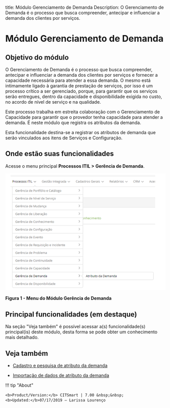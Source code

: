 title: Módulo Gerenciamento de Demanda
Description: O Gerenciamento de Demanda é o processo que busca compreender, antecipar e influenciar a demanda dos clientes por 
serviços.
# Módulo Gerenciamento de Demanda

Objetivo do módulo
--------------------

O Gerenciamento de Demanda é o processo que busca compreender, antecipar e influenciar a demanda dos clientes por serviços e
fornecer a capacidade necessária para atender a essa demanda. O mesmo está intimamente ligado à garantia de prestação de serviços,
por isso é um processo crítico a ser gerenciado, porque, para garantir que os serviços serão entregues, dentro da capacidade e 
disponibilidade exigida no custo, no acordo de nível de serviço e na qualidade.

Este processo trabalha em estreita colaboração com o Gerenciamento de Capacidade para garantir que o provedor tenha capacidade 
para atender a demanda. É neste módulo que registra os atributos da demanda.

Esta funcionalidade destina-se a registrar os atributos de demanda que serão vinculados aos itens de Serviços e Configuração.

Onde estão suas funcionalidades
---------------------------------

Acesse o menu principal **Processos ITIL > Gerência de Demanda**.

![Menu](images/visao.img1.png)

**Figura 1 - Menu do Módulo Gerência de Demanda**

Principal funcionalidades (em destaque)
-----------------------------------------

Na seção "Veja também" é possível acessar a(s) funcionalidade(s) principal(is) deste módulo, desta forma se pode obter um 
conhecimento mais detalhado.

Veja também
-------------

- [Cadastro e pesquisa de atributo da demanda](/pt-br/citsmart-platform-7/processes/demand/demand-attribute.html)

- [Importação de dados de atributo da demanda](/pt-br/citsmart-platform-7/processes/demand/demand-import.html)

!!! tip "About"

    <b>Product/Version:</b> CITSmart | 7.00 &nbsp;&nbsp;
    <b>Updated:</b>07/17/2019 – Larissa Lourenço
